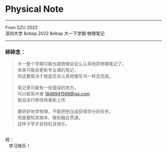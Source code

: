 # Physical Note 
---
From SZU 2022 <br>
深圳大学 &nbsp 2022 &nbsp 大一下学期·物理笔记

---
 ### 碎碎念：
> 大一整个学期可能也就物理会这么认真地弄物理笔记了。<br>
> 未来可能会更新专业课的笔记，<br>
> 但这要取决于我是否会认真地像写书一样去完成。<br>
><br>
> 笔记里可能有一些错误的地方，<br>
> 可以联系作者 1846941568@qq.com<br> 
> 我会进行修改再重新上传.<br>
><br>
> 要好好地学物理，不能把他当成获得学分的任务，<br>
> 而是要知其根本，做到融会贯通，<br>
> 这样子学才会轻松且快乐。<br>
<br>
祝：<br>
  &nbsp&nbsp 学习快乐！<br>
